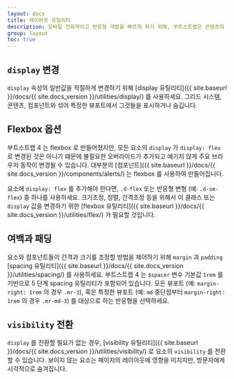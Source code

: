 ```yaml
---
layout: docs
title: 레이아웃 유틸리티
description: 모바일 친화적이고 반응형 개발을 빠르게 하기 위해, 부트스트랩은 콘텐츠의 보이기, 숨기기, 정렬하기, 간격조절을 위한 수십 가지 유틸리티 클래스들을 포함하고 있습니다.
group: layout
toc: true
---
```


## `display` 변경

`display` 속성의 일반값을 적절하게 변경하기 위해 [display 유틸리티]({{ site.baseurl }}/docs/{{ site.docs_version }}/utilities/display/) 를 사용하세요.
그리드 시스템, 콘텐츠, 컴포넌트와 섞어 특정한 뷰포트에서 그것들을 표시하거나 숨깁니다.

## Flexbox 옵션

부트스트랩 4 는 flexbox 로 만들어졌지만, 모든 요소의 `display` 가 `display: flex` 로 변경된 것은 아니기 떄문에 불필요한 오버라이드가 추가되고 예기치 않게 주요 브라우저 동작이 변경될 수 있습니다. 대부분의 [컴포넌트]({{ site.baseurl }}/docs/{{ site.docs_version }}/components/alerts/) 는 flexbox 를 사용하여 만들어집니다. 

요소에 `display: flex` 를 추가해야 한다면, `.d-flex` 또는 반응형 변형 (예: `.d-sm-flex`) 중 하나를 사용하세요. 크기조정, 정렬, 간격조정 등을 위해서 이 클래스 또는 `display` 값을 변경하기 위한 [flexbox 유틸리티]({{ site.baseurl }}/docs/{{ site.docs_version }}/utilities/flex/) 가 필요할 것입니다.

## 여백과 패딩

요소와 컴포넌트들이 간격과 크기를 조정할 방법을 제어하기 위해 `margin` 과 `padding` [spacing 유틸리티]({{ site.baseurl }}/docs/{{ site.docs_version }}/utilities/spacing/) 를 사용하세요. 부트스트랩 4 는 `$spacer` 변수 기본값 `1rem` 를 기반으로 5 단계 spacing 유틸리티가 포함되어 있습니다. 모든 뷰포트 (예: `margin-right: 1rem` 의 경우 `.mr-3`), 혹은 특정한 뷰포트 (예: `md` 중단점부터 `margin-right: 1rem` 의 경우 `.mr-md-3`) 를 대상으로 하는 반응형을 선택하세요.

## `visibility` 전환

`display` 를 전환할 필요가 없는 경우, [visibility 유틸리티]({{ site.baseurl }}/docs/{{ site.docs_version }}/utilities/visibility/) 로 요소의 `visibility` 를 전환할 수 있습니다. 보이지 않는 요소는 페이지의 레이아웃에 영향을 미치지만, 방문자에게 시각적으로 숨겨집니다.
